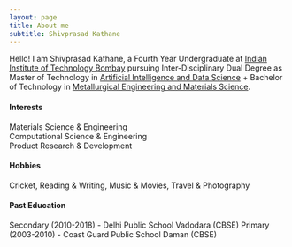 ```yaml
---
layout: page
title: About me
subtitle: Shivprasad Kathane
---
```


Hello! I am Shivprasad Kathane, a Fourth Year Undergraduate at [Indian Institute of Technology Bombay](http://www.iitb.ac.in) pursuing Inter-Disciplinary Dual Degree as Master of Technology in [Artificial Intelligence and Data Science](https://www.minds.iitb.ac.in/index.php/academics#minor) + Bachelor of Technology in [Metallurgical Engineering and Materials Science](http://www.iitb.ac.in/mems/en).

#### Interests
Materials Science & Engineering\
Computational Science & Engineering\
Product Research & Development

#### Hobbies
Cricket, Reading & Writing, Music & Movies, Travel & Photography

#### Past Education
Secondary (2010-2018) - Delhi Public School Vadodara (CBSE)
Primary (2003-2010) - Coast Guard Public School Daman (CBSE)
